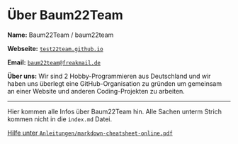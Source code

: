 # Über Baum22Team

**Name:** Baum22Team / baum22team

**Webseite:** [`test22team.github.io`](https://test22team.github.io)

**Email:** [`baum22team@freakmail.de`](mailto:baum22team@freakmail.de)

**Über uns:** Wir sind 2 Hobby-Programmieren aus Deutschland und wir haben uns überlegt eine GitHub-Organisation zu gründen um gemeinsam an einer Website und anderen Coding-Projekten zu arbeiten.

------------------------------------------------------------------------------------------------------------------------------------------------------------------

Hier kommen alle Infos über Baum22Team hin. Alle Sachen unterm Strich kommen nicht in die `index.md` Datei.

[Hilfe unter `Anleitungen/markdown-cheatsheet-online.pdf`](https://github.com/test22team/Anleitungen/blob/main/markdown-cheatsheet-online.pdf)
